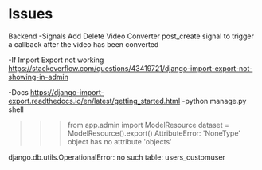 # Issues

Backend
-Signals
 Add Delete
 Video Converter post_create signal to trigger a callback after the video has been converted

-If Import Export not working
https://stackoverflow.com/questions/43419721/django-import-export-not-showing-in-admin

-Docs
https://django-import-export.readthedocs.io/en/latest/getting_started.html
-python manage.py shell
>>> from app.admin import ModelResource
>>> dataset = ModelResource().export() AttributeError: 'NoneType' object has no attribute 'objects'

django.db.utils.OperationalError: no such table: users_customuser